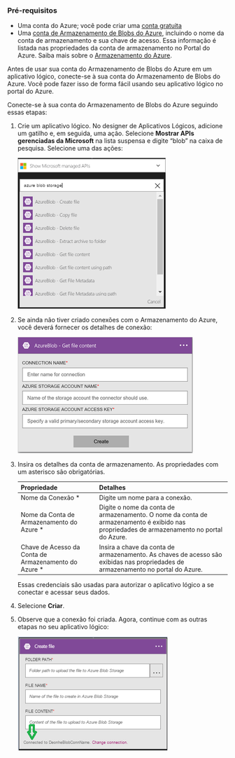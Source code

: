 ### <a name="prerequisites"></a>Pré-requisitos
* Uma conta do Azure; você pode criar uma [conta gratuita](https://azure.microsoft.com/free)
* Uma [conta de Armazenamento de Blobs do Azure](../articles/storage/storage-create-storage-account.md), incluindo o nome da conta de armazenamento e sua chave de acesso. Essa informação é listada nas propriedades da conta de armazenamento no Portal do Azure. Saiba mais sobre o [Armazenamento do Azure](../articles/storage/storage-introduction.md).

Antes de usar sua conta do Armazenamento de Blobs do Azure em um aplicativo lógico, conecte-se à sua conta do Armazenamento de Blobs do Azure. Você pode fazer isso de forma fácil usando seu aplicativo lógico no portal do Azure.  

Conecte-se à sua conta do Armazenamento de Blobs do Azure seguindo essas etapas:  

1. Crie um aplicativo lógico. No designer de Aplicativos Lógicos, adicione um gatilho e, em seguida, uma ação. Selecione **Mostrar APIs gerenciadas da Microsoft** na lista suspensa e digite “blob” na caixa de pesquisa. Selecione uma das ações:  
   
    ![Etapa de criação da conexão com o Armazenamento de Blobs do Azure](./media/connectors-create-api-azureblobstorage/azureblobstorage-1.png)  
2. Se ainda não tiver criado conexões com o Armazenamento do Azure, você deverá fornecer os detalhes de conexão:   
   
    ![Etapa de criação da conexão com o Armazenamento de Blobs do Azure](./media/connectors-create-api-azureblobstorage/connection-details.png)  
3. Insira os detalhes da conta de armazenamento. As propriedades com um asterisco são obrigatórias.
   
   | Propriedade | Detalhes |
   | --- | --- |
   | Nome da Conexão * |Digite um nome para a conexão. |
   | Nome da Conta de Armazenamento do Azure * |Digite o nome da conta de armazenamento. O nome da conta de armazenamento é exibido nas propriedades de armazenamento no portal do Azure. |
   | Chave de Acesso da Conta de Armazenamento do Azure * |Insira a chave da conta de armazenamento. As chaves de acesso são exibidas nas propriedades de armazenamento no portal do Azure. |
   
    Essas credenciais são usadas para autorizar o aplicativo lógico a se conectar e acessar seus dados. 
4. Selecione **Criar**.
5. Observe que a conexão foi criada. Agora, continue com as outras etapas no seu aplicativo lógico: 
   
    ![Etapa de criação da conexão com o Armazenamento de Blobs do Azure](./media/connectors-create-api-azureblobstorage/azureblobstorage-3.png)  

